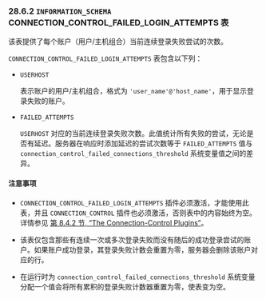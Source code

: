### 28.6.2 `INFORMATION_SCHEMA` CONNECTION_CONTROL_FAILED_LOGIN_ATTEMPTS 表

该表提供了每个账户（用户/主机组合）当前连续登录失败尝试的次数。

`CONNECTION_CONTROL_FAILED_LOGIN_ATTEMPTS` 表包含以下列：

- `USERHOST`

  表示账户的用户/主机组合，格式为 `'user_name'@'host_name'`，用于显示登录失败的账户。

- `FAILED_ATTEMPTS`

  `USERHOST` 对应的当前连续登录失败次数。此值统计所有失败的尝试，无论是否有延迟。服务器在响应时添加延迟的尝试次数等于 `FAILED_ATTEMPTS` 值与 `connection_control_failed_connections_threshold` 系统变量值之间的差异。

#### 注意事项

- `CONNECTION_CONTROL_FAILED_LOGIN_ATTEMPTS` 插件必须激活，才能使用此表，并且 `CONNECTION_CONTROL` 插件也必须激活，否则表中的内容始终为空。详情参见 [第 8.4.2 节, “The Connection-Control Plugins”](#the-connection-control-plugins)。

- 该表仅包含那些有连续一次或多次登录失败而没有随后的成功登录尝试的账户。如果账户成功登录，其登录失败计数会重置为零，服务器会删除该账户对应的行。

- 在运行时为 `connection_control_failed_connections_threshold` 系统变量分配一个值会将所有累积的登录失败计数器重置为零，使表变为空。